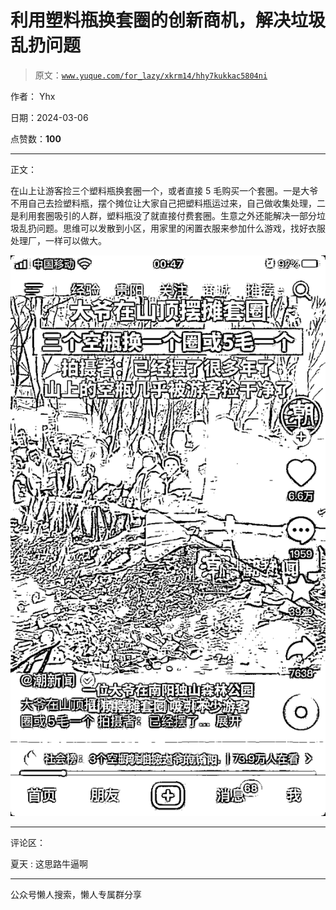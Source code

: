 # 利用塑料瓶换套圈的创新商机，解决垃圾乱扔问题

> 原文：[`www.yuque.com/for_lazy/xkrm14/hhy7kukkac5804ni`](https://www.yuque.com/for_lazy/xkrm14/hhy7kukkac5804ni)

作者： Yhx

日期：2024-03-06

点赞数：**100**

* * *

正文：

在山上让游客捡三个塑料瓶换套圈一个，或者直接 5 毛购买一个套圈。一是大爷不用自己去捡塑料瓶，摆个摊位让大家自己把塑料瓶运过来，自己做收集处理，二是利用套圈吸引的人群，塑料瓶没了就直接付费套圈。生意之外还能解决一部分垃圾乱扔问题。思维可以发散到小区，用家里的闲置衣服来参加什么游戏，找好衣服处理厂，一样可以做大。

![](img/f6c61c0f3945f6d995df403228a71f9f.png)

* * *

评论区：

夏天 : 这思路牛逼啊

* * *

公众号懒人搜索，懒人专属群分享